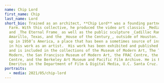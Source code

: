 ```yaml
---
name: Chip Lord
first_name: Chip
last_name: Lord
short_bio: Trained as an architect, **Chip Lord** was a founding partner of Ant
  Farm. With this collective, he produced the video art classics _Media Burn_
  and _The Eternal Frame_ as well as the public sculpture _Cadillac Ranch_ in
  Amarillo, Texas, and the _House of the Century_, outside of Houston. Lord grew
  up in 1950’s America, a place that has been a sometimes source of inspiration
  in his work as an artist.  His work has been exhibited and published widely
  and is included in the collections of the Museum of Modern Art, The Tate
  Modern, the San Francisco Museum of Modern Art, the FRAC Centre, the Pompidou
  Centre, and the Berkeley Art Museum and Pacific Film Archive. He is Professor
  Emeritus in the Department of Film & Digital Media, U.C. Santa Cruz.
portraits:
  - media: 2021/05/chip-lord
---
```

